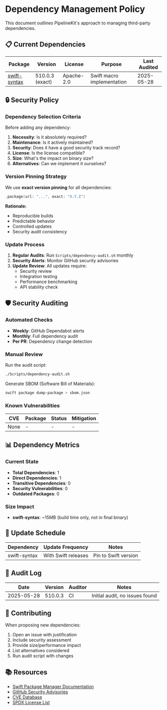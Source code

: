 # Dependency Management Policy

This document outlines PipelineKit's approach to managing third-party dependencies.

## 📋 Current Dependencies

| Package | Version | License | Purpose | Last Audited |
|---------|---------|---------|---------|--------------|
| [swift-syntax](https://github.com/apple/swift-syntax) | 510.0.3 (exact) | Apache-2.0 | Swift macro implementation | 2025-05-28 |

## 🔒 Security Policy

### Dependency Selection Criteria

Before adding any dependency:

1. **Necessity**: Is it absolutely required?
2. **Maintenance**: Is it actively maintained?
3. **Security**: Does it have a good security track record?
4. **License**: Is the license compatible?
5. **Size**: What's the impact on binary size?
6. **Alternatives**: Can we implement it ourselves?

### Version Pinning Strategy

We use **exact version pinning** for all dependencies:

```swift
.package(url: "...", exact: "X.Y.Z")
```

**Rationale:**
- Reproducible builds
- Predictable behavior
- Controlled updates
- Security audit consistency

### Update Process

1. **Regular Audits**: Run `Scripts/dependency-audit.sh` monthly
2. **Security Alerts**: Monitor GitHub security advisories
3. **Update Review**: All updates require:
   - Security review
   - Integration testing
   - Performance benchmarking
   - API stability check

## 🛡️ Security Auditing

### Automated Checks

- **Weekly**: GitHub Dependabot alerts
- **Monthly**: Full dependency audit
- **Per PR**: Dependency change detection

### Manual Review

Run the audit script:
```bash
./Scripts/dependency-audit.sh
```

Generate SBOM (Software Bill of Materials):
```bash
swift package dump-package > sbom.json
```

### Known Vulnerabilities

| CVE | Package | Status | Mitigation |
|-----|---------|--------|------------|
| None | - | - | - |

## 📊 Dependency Metrics

### Current State
- **Total Dependencies**: 1
- **Direct Dependencies**: 1
- **Transitive Dependencies**: 0
- **Security Vulnerabilities**: 0
- **Outdated Packages**: 0

### Size Impact
- **swift-syntax**: ~15MB (build time only, not in final binary)

## 🔄 Update Schedule

| Dependency | Update Frequency | Notes |
|------------|------------------|-------|
| swift-syntax | With Swift releases | Pin to Swift version |

## 📝 Audit Log

| Date | Version | Auditor | Notes |
|------|---------|---------|-------|
| 2025-05-28 | 510.0.3 | CI | Initial audit, no issues found |

## 🤝 Contributing

When proposing new dependencies:

1. Open an issue with justification
2. Include security assessment
3. Provide size/performance impact
4. List alternatives considered
5. Run audit script with changes

## 📚 Resources

- [Swift Package Manager Documentation](https://swift.org/package-manager/)
- [GitHub Security Advisories](https://github.com/advisories)
- [CVE Database](https://cve.mitre.org/)
- [SPDX License List](https://spdx.org/licenses/)
